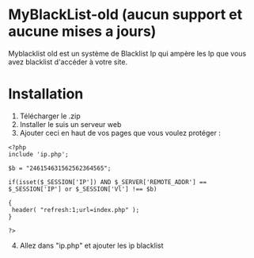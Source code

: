 # MyBlackList-old (aucun support et aucune mises a jours)

Myblacklist old est un système de Blacklist Ip qui ampère les Ip que vous avez blacklist d'accéder à votre site.

# Installation 
1. Télécharger le .zip
2. Installer le suis un serveur web
3. Ajouter ceci en haut de vos pages que vous voulez protéger : 	
```
<?php
include 'ip.php';

$b = "246154631562562364565";

if(isset($_SESSION['IP']) AND $_SERVER['REMOTE_ADDR'] == $_SESSION['IP'] or $_SESSION['Vl'] !== $b) 

{
 header( "refresh:1;url=index.php" );
}

?>
```
4. Allez dans "ip.php" et ajouter les ip blacklist
